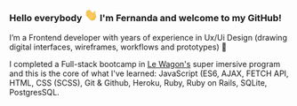 ### Hello everybody <img src="https://raw.githubusercontent.com/ABSphreak/ABSphreak/master/gifs/Hi.gif" style="width: 24px; display: inline-block;" data-target="animated-image.originalImage"> I'm Fernanda and welcome to my GitHub!

I’m a Frontend developer with years of experience in Ux/Ui Design (drawing digital interfaces, wireframes, workflows and prototypes) 🚀 

I completed a Full-stack bootcamp in <a href="https://www.lewagon.com/" target="_blank">Le Wagon's</a> super imersive program and this is the core of what I've learned: JavaScript (ES6, AJAX, FETCH API, HTML, CSS (SCSS), Git & Github, Heroku, Ruby, Ruby on Rails, SQLite, PostgresSQL.
